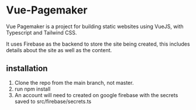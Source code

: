 # Vue-Pagemaker 

Vue Pagemaker is a project for building static websites using VueJS, with Typescript and Tailwind CSS.

It uses Firebase as the backend to store the site being created, this includes details about the site as well as the content.

## installation

1. Clone the repo from the main branch, not master.
2. run npm install
3. An account will need to created on google firebase with the secrets saved to src/firebase/secrets.ts

